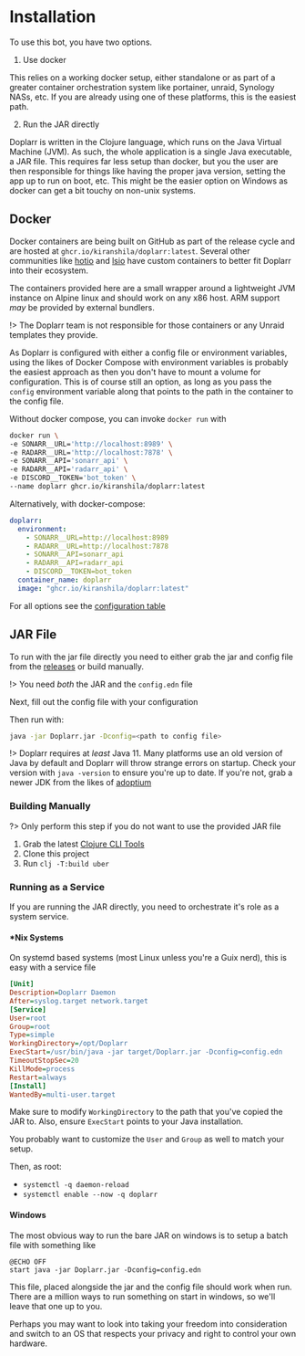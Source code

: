 # Installation

To use this bot, you have two options.

1. Use docker

This relies on a working docker setup, either standalone or as
part of a greater container orchestration system like portainer, unraid,
Synology NASs, etc. If you are already using one of these platforms, this is
the easiest path.

2. Run the JAR directly

Doplarr is written in the Clojure language, which runs on the Java Virtual
Machine (JVM). As such, the whole application is a single Java executable, a JAR
file. This requires far less setup than docker, but you the user are then
responsible for things like having the proper java version, setting the app up
to run on boot, etc. This might be the easier option on Windows as docker can
get a bit touchy on non-unix systems.

## Docker

Docker containers are being built on GitHub as part of the release cycle and are
hosted at `ghcr.io/kiranshila/doplarr:latest`. Several other communities like
[hotio](https://hotio.dev/) and [lsio](https://www.linuxserver.io/) have
custom containers to better fit Doplarr into their ecosystem.

The containers provided here are a small wrapper around a lightweight JVM
instance on Alpine linux and should work on any x86 host. ARM support _may_ be
provided by external bundlers.

!> The Doplarr team is not responsible for those containers or any Unraid templates they
provide.

As Doplarr is configured with either a config file or environment variables,
using the likes of Docker Compose with environment variables is probably the
easiest approach as then you don't have to mount a volume for configuration.
This is of course still an option, as long as you pass the `config` environment
variable along that points to the path in the container to the config file.

Without docker compose, you can invoke `docker run` with

```bash
docker run \
-e SONARR__URL='http://localhost:8989' \
-e RADARR__URL='http://localhost:7878' \
-e SONARR__API='sonarr_api' \
-e RADARR__API='radarr_api' \
-e DISCORD__TOKEN='bot_token' \
--name doplarr ghcr.io/kiranshila/doplarr:latest
```

Alternatively, with docker-compose:

```yaml
doplarr:
  environment:
    - SONARR__URL=http://localhost:8989
    - RADARR__URL=http://localhost:7878
    - SONARR__API=sonarr_api
    - RADARR__API=radarr_api
    - DISCORD__TOKEN=bot_token
  container_name: doplarr
  image: "ghcr.io/kiranshila/doplarr:latest"
```

For all options see the [configuration table](https://kiranshila.github.io/Doplarr/#/configuration?id=optional-settings)

## JAR File

To run with the jar file directly you need to either grab the jar and config
file from the [releases](https://github.com/kiranshila/Doplarr/releases/) or
build manually.

!> You need _both_ the JAR and the `config.edn` file

Next, fill out the config file with your configuration

Then run with:

```bash
java -jar Doplarr.jar -Dconfig=<path to config file>
```

!> Doplarr requires at _least_ Java 11. Many platforms use an old version of
Java by default and Doplarr will throw strange errors on startup. Check your
version with `java -version` to ensure you're up to date. If you're not, grab a
newer JDK from the likes of [adoptium](https://adoptium.net/)

### Building Manually

?> Only perform this step if you do not want to use the provided JAR file

1. Grab the latest [Clojure CLI
   Tools](https://clojure.org/guides/getting_started)
2. Clone this project
3. Run `clj -T:build uber`

### Running as a Service

If you are running the JAR directly, you need to orchestrate it's role as a
system service.

#### \*Nix Systems

On systemd based systems (most Linux unless you're a Guix nerd), this is easy
with a service file

```ini
[Unit]
Description=Doplarr Daemon
After=syslog.target network.target
[Service]
User=root
Group=root
Type=simple
WorkingDirectory=/opt/Doplarr
ExecStart=/usr/bin/java -jar target/Doplarr.jar -Dconfig=config.edn
TimeoutStopSec=20
KillMode=process
Restart=always
[Install]
WantedBy=multi-user.target
```

Make sure to modify `WorkingDirectory` to the path that you've copied the JAR
to. Also, ensure `ExecStart` points to your Java installation.

You probably want to customize the `User` and `Group` as well to match your
setup.

Then, as root:

- `systemctl -q daemon-reload`
- `systemctl enable --now -q doplarr`

#### Windows

The most obvious way to run the bare JAR on windows is to setup a batch file
with something like

```batch
@ECHO OFF
start java -jar Doplarr.jar -Dconfig=config.edn
```

This file, placed alongside the jar and the config file should work when run.
There are a million ways to run something on start in windows, so we'll leave
that one up to you.

Perhaps you may want to look into taking your freedom into consideration and
switch to an OS that respects your privacy and right to control your own hardware.

